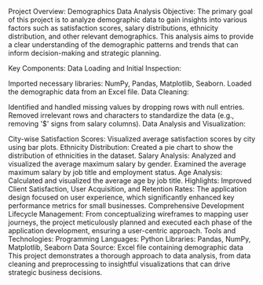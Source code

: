 Project Overview: Demographics Data Analysis
Objective:
The primary goal of this project is to analyze demographic data to gain insights into various factors such as satisfaction scores, salary distributions, ethnicity distribution, and other relevant demographics. This analysis aims to provide a clear understanding of the demographic patterns and trends that can inform decision-making and strategic planning.

Key Components:
Data Loading and Initial Inspection:

Imported necessary libraries: NumPy, Pandas, Matplotlib, Seaborn.
Loaded the demographic data from an Excel file.
Data Cleaning:

Identified and handled missing values by dropping rows with null entries.
Removed irrelevant rows and characters to standardize the data (e.g., removing '$' signs from salary columns).
Data Analysis and Visualization:

City-wise Satisfaction Scores:
Visualized average satisfaction scores by city using bar plots.
Ethnicity Distribution:
Created a pie chart to show the distribution of ethnicities in the dataset.
Salary Analysis:
Analyzed and visualized the average maximum salary by gender.
Examined the average maximum salary by job title and employment status.
Age Analysis:
Calculated and visualized the average age by job title.
Highlights:
Improved Client Satisfaction, User Acquisition, and Retention Rates:
The application design focused on user experience, which significantly enhanced key performance metrics for small businesses.
Comprehensive Development Lifecycle Management:
From conceptualizing wireframes to mapping user journeys, the project meticulously planned and executed each phase of the application development, ensuring a user-centric approach.
Tools and Technologies:
Programming Languages: Python
Libraries: Pandas, NumPy, Matplotlib, Seaborn
Data Source: Excel file containing demographic data
This project demonstrates a thorough approach to data analysis, from data cleaning and preprocessing to insightful visualizations that can drive strategic business decisions.
